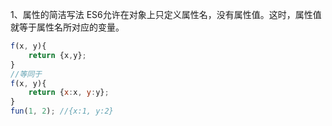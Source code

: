 1、属性的简洁写法
ES6允许在对象上只定义属性名，没有属性值。这时，属性值就等于属性名所对应的变量。
```js
f(x, y){
    return {x,y};
}
//等同于
f(x, y){
    return {x:x, y:y};
}
fun(1, 2); //{x:1, y:2}
```


